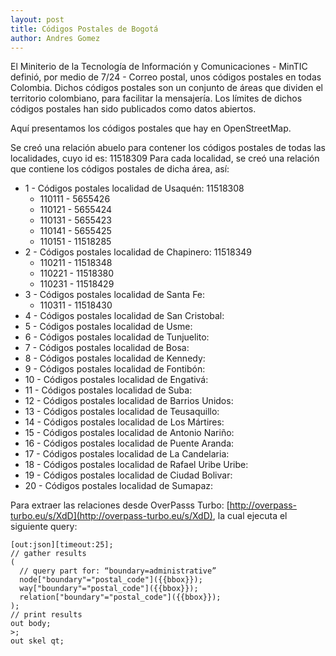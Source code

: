 ```yaml
---
layout: post
title: Códigos Postales de Bogotá
author: Andres Gomez
---
```


El Miniterio de la Tecnología de Información y Comunicaciones - MinTIC definió, por medio de 7/24 - Correo postal, unos códigos postales en todas Colombia.
Dichos códigos postales son un conjunto de áreas que dividen el territorio colombiano, para facilitar la mensajería.
Los límites de dichos códigos postales han sido publicados como datos abiertos.

Aquí presentamos los códigos postales que hay en OpenStreetMap.

Se creó una relación abuelo para contener los códigos postales de todas las localidades, cuyo id es: 11518309
Para cada localidad, se creó una relación que contiene los códigos postales de dicha área, así:

* 1 - Códigos postales localidad de Usaquén: 11518308
  * 110111 - 5655426
  * 110121 - 5655424
  * 110131 - 5655423
  * 110141 - 5655425
  * 110151 - 11518285
* 2 - Códigos postales localidad de Chapinero: 11518349
  * 110211 - 11518348
  * 110221 - 11518380
  * 110231 - 11518429
* 3 - Códigos postales localidad de Santa Fe: 
  * 110311 - 11518430
* 4 - Códigos postales localidad de San Cristobal: 
* 5 - Códigos postales localidad de Usme: 
* 6 - Códigos postales localidad de Tunjuelito: 
* 7 - Códigos postales localidad de Bosa: 
* 8 - Códigos postales localidad de Kennedy: 
* 9 - Códigos postales localidad de Fontibón: 
* 10 - Códigos postales localidad de Engativá: 
* 11 - Códigos postales localidad de Suba: 
* 12 - Códigos postales localidad de Barrios Unidos: 
* 13 - Códigos postales localidad de Teusaquillo: 
* 14 - Códigos postales localidad de Los Mártires: 
* 15 - Códigos postales localidad de Antonio Nariño: 
* 16 - Códigos postales localidad de Puente Aranda: 
* 17 - Códigos postales localidad de La Candelaria: 
* 18 - Códigos postales localidad de Rafael Uribe Uribe: 
* 19 - Códigos postales localidad de Ciudad Bolivar: 
* 20 - Códigos postales localidad de Sumapaz: 

Para extraer las relaciones desde OverPasss Turbo: [http://overpass-turbo.eu/s/XdD](http://overpass-turbo.eu/s/XdD), la cual ejecuta el siguiente query:

    [out:json][timeout:25];
    // gather results
    (
      // query part for: “boundary=administrative”
      node["boundary"="postal_code"]({{bbox}});
      way["boundary"="postal_code"]({{bbox}});
      relation["boundary"="postal_code"]({{bbox}});
    );
    // print results
    out body;
    >;
    out skel qt;
